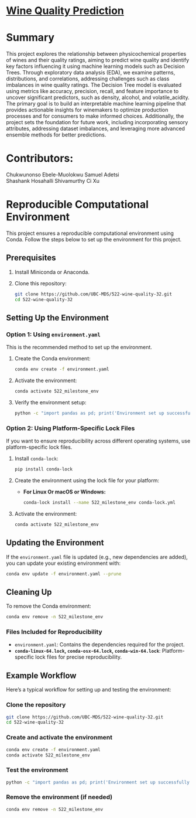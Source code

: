# [Wine Quality Prediction ](https://github.com/orgs/UBC-MDS/projects/177/views/1)

# Summary
This project explores the relationship between physicochemical properties of wines and their quality ratings, aiming to predict wine quality and identify key factors influencing it using machine learning models such as Decision Trees. Through exploratory data analysis (EDA), we examine patterns, distributions, and correlations, addressing challenges such as class imbalances in wine quality ratings. The Decision Tree model is evaluated using metrics like accuracy, precision, recall, and feature importance to uncover significant predictors, such as density, alcohol, and volatile_acidity. The primary goal is to build an interpretable machine learning pipeline that provides actionable insights for winemakers to optimize production processes and for consumers to make informed choices. Additionally, the project sets the foundation for future work, including incorporating sensory attributes, addressing dataset imbalances, and leveraging more advanced ensemble methods for better predictions.

# Contributors:
Chukwunonso Ebele-Muolokwu 
Samuel Adetsi  
Shashank Hosahalli Shivamurthy
Ci Xu  

# Reproducible Computational Environment

This project ensures a reproducible computational environment using Conda. Follow the steps below to set up the environment for this project.

## Prerequisites

1. Install Miniconda or Anaconda.
2. Clone this repository:

    ```bash
    git clone https://github.com/UBC-MDS/522-wine-quality-32.git
    cd 522-wine-quality-32
    ```

## Setting Up the Environment

### Option 1: Using `environment.yaml`

This is the recommended method to set up the environment.

1. Create the Conda environment:

    ```bash
    conda env create -f environment.yaml
    ```

2. Activate the environment:

    ```bash
    conda activate 522_milestone_env
    ```

3. Verify the environment setup:

    ```bash
    python -c "import pandas as pd; print('Environment set up successfully!')"
    ```

### Option 2: Using Platform-Specific Lock Files

If you want to ensure reproducibility across different operating systems, use platform-specific lock files.

1. Install `conda-lock`:

    ```bash
    pip install conda-lock
    ```

2. Create the environment using the lock file for your platform:
   - **For Linux Or macOS or Windows:**

     ```bash
     conda-lock install --name 522_milestone_env conda-lock.yml
     ```

3. Activate the environment:

    ```bash
    conda activate 522_milestone_env
    ```

## Updating the Environment

If the `environment.yaml` file is updated (e.g., new dependencies are added), you can update your existing environment with:

```bash
conda env update -f environment.yaml --prune
```

## Cleaning Up

To remove the Conda environment:

```bash
conda env remove -n 522_milestone_env
```

### Files Included for Reproducibility

- `environment.yaml`: Contains the dependencies required for the project.
- **`conda-linux-64.lock`, `conda-osx-64.lock`, `conda-win-64.lock`**: Platform-specific lock files for precise reproducibility.

## Example Workflow

Here’s a typical workflow for setting up and testing the environment:

### Clone the repository

```bash
git clone https://github.com/UBC-MDS/522-wine-quality-32.git
cd 522-wine-quality-32
```

### Create and activate the environment
```bash
conda env create -f environment.yaml
conda activate 522_milestone_env
```

### Test the environment
```bash
python -c "import pandas as pd; print('Environment set up successfully!')"
```

### Remove the environment (if needed)
```bash
conda env remove -n 522_milestone_env
```
